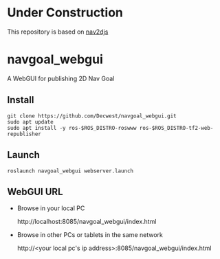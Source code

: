 # Under Construction
This repository is based on [nav2djs](https://github.com/GT-RAIL/nav2djs)

# navgoal_webgui
A WebGUI for publishing 2D Nav Goal

## Install

```shell
git clone https://github.com/Decwest/navgoal_webgui.git
sudo apt update
sudo apt install -y ros-$ROS_DISTRO-roswww ros-$ROS_DISTRO-tf2-web-republisher
```
## Launch
```shell
roslaunch navgoal_webgui webserver.launch
```

## WebGUI URL
- Browse in your local PC
    
    http://localhost:8085/navgoal_webgui/index.html

- Browse in other PCs or tablets in the same network
    
    http://<your local pc's ip address>:8085/navgoal_webgui/index.html
